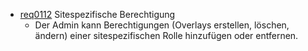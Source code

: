 * [req0112](https://github.com/PolitAktiv/politaktiv-requirements/tree/master/de/requirements/req0112.md) Sitespezifische Berechtigung
  * Der Admin kann Berechtigungen (Overlays erstellen, löschen, ändern) einer sitespezifischen Rolle hinzufügen oder entfernen.